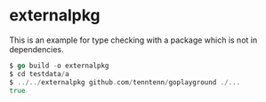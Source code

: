# externalpkg

This is an example for type checking with a package which is not in dependencies.

```go
$ go build -o externalpkg
$ cd testdata/a
$ ../../externalpkg github.com/tenntenn/goplayground ./...
true
```
